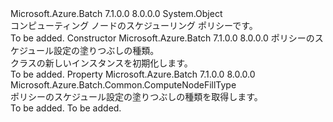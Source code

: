 <Type Name="TaskSchedulingPolicy" FullName="Microsoft.Azure.Batch.TaskSchedulingPolicy">
  <TypeSignature Language="C#" Value="public class TaskSchedulingPolicy" />
  <TypeSignature Language="ILAsm" Value=".class public auto ansi beforefieldinit TaskSchedulingPolicy extends System.Object" />
  <TypeSignature Language="DocId" Value="T:Microsoft.Azure.Batch.TaskSchedulingPolicy" />
  <TypeSignature Language="VB.NET" Value="Public Class TaskSchedulingPolicy" />
  <TypeSignature Language="F#" Value="type TaskSchedulingPolicy = class&#xA;    interface ITransportObjectProvider&lt;TaskSchedulingPolicy&gt;&#xA;    interface IPropertyMetadata&#xA;    interface IModifiable&#xA;    interface IReadOnly" />
  <AssemblyInfo>
    <AssemblyName>Microsoft.Azure.Batch</AssemblyName>
    <AssemblyVersion>7.1.0.0</AssemblyVersion>
    <AssemblyVersion>8.0.0.0</AssemblyVersion>
  </AssemblyInfo>
  <Base>
    <BaseTypeName>System.Object</BaseTypeName>
  </Base>
  <Interfaces />
  <Docs>
    <summary>
            コンピューティング ノードのスケジューリング ポリシーです。
            </summary>
    <remarks>To be added.</remarks>
  </Docs>
  <Members>
    <Member MemberName=".ctor">
      <MemberSignature Language="C#" Value="public TaskSchedulingPolicy (Microsoft.Azure.Batch.Common.ComputeNodeFillType computeNodeFillType);" />
      <MemberSignature Language="ILAsm" Value=".method public hidebysig specialname rtspecialname instance void .ctor(valuetype Microsoft.Azure.Batch.Common.ComputeNodeFillType computeNodeFillType) cil managed" />
      <MemberSignature Language="DocId" Value="M:Microsoft.Azure.Batch.TaskSchedulingPolicy.#ctor(Microsoft.Azure.Batch.Common.ComputeNodeFillType)" />
      <MemberSignature Language="F#" Value="new Microsoft.Azure.Batch.TaskSchedulingPolicy : Microsoft.Azure.Batch.Common.ComputeNodeFillType -&gt; Microsoft.Azure.Batch.TaskSchedulingPolicy" Usage="new Microsoft.Azure.Batch.TaskSchedulingPolicy computeNodeFillType" />
      <MemberType>Constructor</MemberType>
      <AssemblyInfo>
        <AssemblyName>Microsoft.Azure.Batch</AssemblyName>
        <AssemblyVersion>7.1.0.0</AssemblyVersion>
        <AssemblyVersion>8.0.0.0</AssemblyVersion>
      </AssemblyInfo>
      <Parameters>
        <Parameter Name="computeNodeFillType" Type="Microsoft.Azure.Batch.Common.ComputeNodeFillType" />
      </Parameters>
      <Docs>
        <param name="computeNodeFillType">ポリシーのスケジュール設定の塗りつぶしの種類。</param>
        <summary>
            <see cref="T:Microsoft.Azure.Batch.TaskSchedulingPolicy" /> クラスの新しいインスタンスを初期化します。
            </summary>
        <remarks>To be added.</remarks>
      </Docs>
    </Member>
    <Member MemberName="ComputeNodeFillType">
      <MemberSignature Language="C#" Value="public Microsoft.Azure.Batch.Common.ComputeNodeFillType ComputeNodeFillType { get; }" />
      <MemberSignature Language="ILAsm" Value=".property instance valuetype Microsoft.Azure.Batch.Common.ComputeNodeFillType ComputeNodeFillType" />
      <MemberSignature Language="DocId" Value="P:Microsoft.Azure.Batch.TaskSchedulingPolicy.ComputeNodeFillType" />
      <MemberSignature Language="VB.NET" Value="Public ReadOnly Property ComputeNodeFillType As ComputeNodeFillType" />
      <MemberSignature Language="F#" Value="member this.ComputeNodeFillType : Microsoft.Azure.Batch.Common.ComputeNodeFillType" Usage="Microsoft.Azure.Batch.TaskSchedulingPolicy.ComputeNodeFillType" />
      <MemberType>Property</MemberType>
      <AssemblyInfo>
        <AssemblyName>Microsoft.Azure.Batch</AssemblyName>
        <AssemblyVersion>7.1.0.0</AssemblyVersion>
        <AssemblyVersion>8.0.0.0</AssemblyVersion>
      </AssemblyInfo>
      <ReturnValue>
        <ReturnType>Microsoft.Azure.Batch.Common.ComputeNodeFillType</ReturnType>
      </ReturnValue>
      <Docs>
        <summary>
            ポリシーのスケジュール設定の塗りつぶしの種類を取得します。
            </summary>
        <value>To be added.</value>
        <remarks>To be added.</remarks>
      </Docs>
    </Member>
  </Members>
</Type>